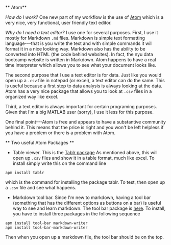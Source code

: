 ** Atom**

*How do I work?* One new part of my workflow is the use of [Atom](https://atom.io/) which is a very nice, very functional, user friendly text editor.

*Why do I need a text editor?* I use one for several purposes. First, I use it mostly for Markdown `.md` files. Markdown is simple text formatting language---that is you write the text and with simple commands it will format it in a nice looking way. Markdown also has the ability to be converted into HTML (the code behind websites). In fact, the nyu data bootcamp website is written in Markdown. Atom happens to have a real time interpreter which allows you to see what your document looks like.

The second purpose that I use a text editor is for data. Just like you would open up a `.csv` file in notepad (or excel), a text editor can do the same. This is useful because a first step to data analysis is always looking at the data. Atom has a very nice package that allows you to look at `.csv` files in a organized way like excel.

Third, a text editor is always important for certain programing purposes. Given that I'm a big MATLAB user (sorry), I use it less for this purpose.

One final point---Atom is free and appears to have a substantive community behind it. This means that the price is right and you won't be left helpless if you have a problem or there is a problem with Atom.

** Two useful Atom Packages **

- Table viewer. This is the [Tablr package](https://atom.io/packages/tablr) As mentioned above, this will open up `.csv` files and show it in a table format, much like excel. To install simply write this on the command line
```
apm install tablr
```
which is the command for installing the package tablr. To test, then open up a `.csv` file and see what happens.

- Markdown tool bar. Since I'm new to markdown, having a tool bar (something that has the different options as buttons on a bar) is useful way to see and learn markdown. The tool bar package is [here](https://atom.io/packages/tool-bar-markdown-writer). To install, you have to install three packages in the following sequence
```
apm install tool-bar markdown-writer
apm install tool-bar-markdown-writer
```
Then when you open up a markdown file, the tool bar should be on the top.

